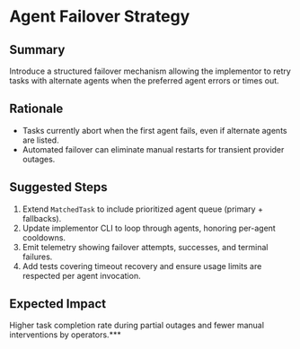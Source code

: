 # Agent Failover Strategy

## Summary
Introduce a structured failover mechanism allowing the implementor to retry tasks with alternate agents when the preferred agent errors or times out.

## Rationale
- Tasks currently abort when the first agent fails, even if alternate agents are listed.
- Automated failover can eliminate manual restarts for transient provider outages.

## Suggested Steps
1. Extend `MatchedTask` to include prioritized agent queue (primary + fallbacks).
2. Update implementor CLI to loop through agents, honoring per-agent cooldowns.
3. Emit telemetry showing failover attempts, successes, and terminal failures.
4. Add tests covering timeout recovery and ensure usage limits are respected per agent invocation.

## Expected Impact
Higher task completion rate during partial outages and fewer manual interventions by operators.***
